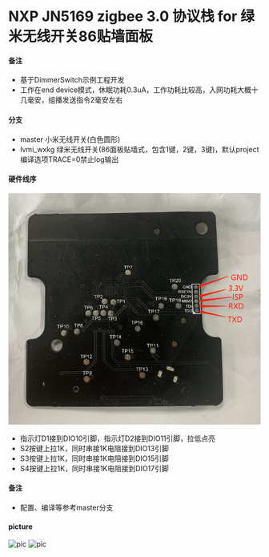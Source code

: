 # NXP JN5169 zigbee 3.0 协议栈 for 绿米无线开关86贴墙面板

#### 备注
- 基于DimmerSwitch示例工程开发
- 工作在end device模式，休眠功耗0.3uA，工作功耗比较高，入网功耗大概十几毫安，组播发送指令2毫安左右

#### 分支
- master 小米无线开关(白色圆形)
- lvmi_wxkg 绿米无线开关(86面板贴墙式，包含1键，2键，3键)，默认project编译选项TRACE=0禁止log输出

#### 硬件线序
![pic](wire.png)
- 指示灯D1接到DIO10引脚，指示灯D2接到DIO11引脚，拉低点亮
- S2按键上拉1K，同时串接1K电阻接到DIO13引脚
- S3按键上拉1K，同时串接1K电阻接到DIO15引脚
- S4按键上拉1K，同时串接1K电阻接到DIO17引脚

#### 备注
- 配置、编译等参考master分支

#### picture
![pic](https://qnam.smzdm.com/202002/07/5e3d6ae2341ea2426.jpg_e680.jpg)
![pic](https://am.zdmimg.com/202002/11/5e4273c532bc05289.jpg_e680.jpg)
